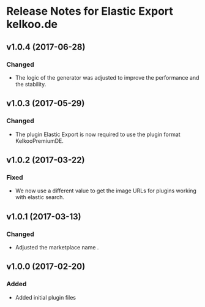 # Release Notes for Elastic Export kelkoo.de

## v1.0.4 (2017-06-28)

### Changed
- The logic of the generator was adjusted to improve the performance and the stability.

## v1.0.3 (2017-05-29)

### Changed
- The plugin Elastic Export is now required to use the plugin format KelkooPremiumDE.

## v1.0.2 (2017-03-22)

### Fixed
- We now use a different value to get the image URLs for plugins working with elastic search.

## v1.0.1 (2017-03-13)

### Changed
- Adjusted the marketplace name	.

## v1.0.0 (2017-02-20)
 
### Added
- Added initial plugin files